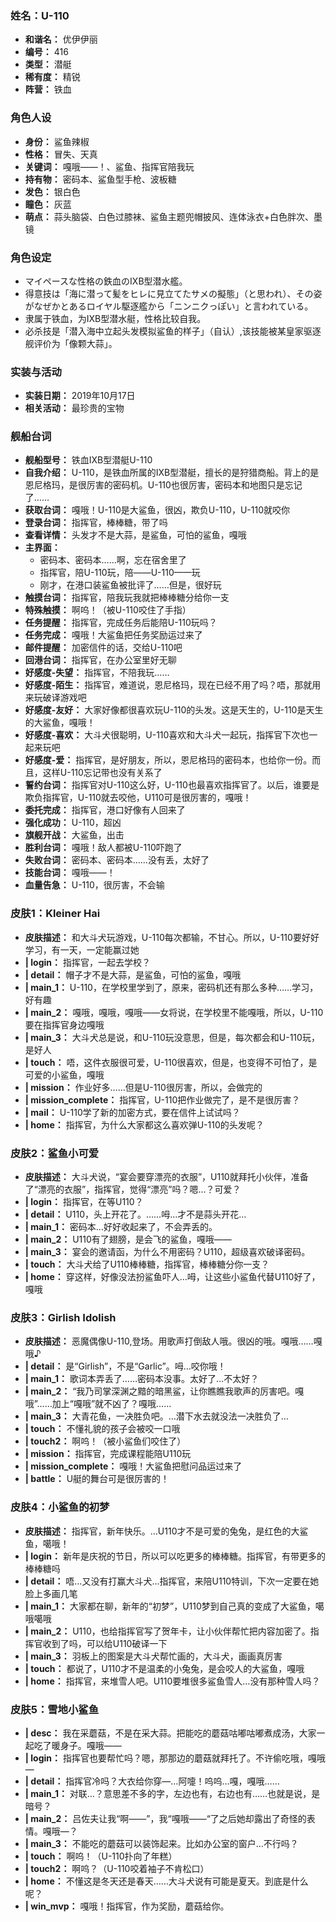 ### 姓名：U-110
* **和谐名：** 优伊伊丽
* **编号：** 416
* **类型：** 潜艇
* **稀有度：** 精锐
* **阵营：** 铁血


### 角色人设
* **身份：** 鲨鱼辣椒
* **性格：** 冒失、天真
* **关键词：** 嘎哦——！、鲨鱼、指挥官陪我玩
* **持有物：** 密码本、鲨鱼型手枪、波板糖
* **发色：** 银白色
* **瞳色：** 灰蓝
* **萌点：** 蒜头脑袋、白色过膝袜、鲨鱼主题兜帽披风、连体泳衣+白色胖次、墨镜


### 角色设定
* マイペースな性格の鉄血のIXB型潜水艦。
* 得意技は「海に潜って髪をヒレに見立てたサメの擬態」（と思われ）、その姿がなぜかとあるロイヤル駆逐艦から「ニンニクっぽい」と言われている。
* 隶属于铁血，为IXB型潜水艇，性格比较自我。
* 必杀技是「潜入海中立起头发模拟鲨鱼的样子」（自认）,该技能被某皇家驱逐舰评价为「像颗大蒜」。


### 实装与活动
* **实装日期：** 2019年10月17日
* **相关活动：** 最珍贵的宝物


### 舰船台词
* **舰船型号：** 铁血IXB型潜艇U-110
* **自我介绍：** U-110，是铁血所属的IXB型潜艇，擅长的是狩猎商船。背上的是恩尼格玛，是很厉害的密码机。U-110也很厉害，密码本和地图只是忘记了……
* **获取台词：** 嘎哦！U-110是大鲨鱼，很凶，欺负U-110，U-110就咬你
* **登录台词：** 指挥官，棒棒糖，带了吗
* **查看详情：** 头发才不是大蒜，是鲨鱼，可怕的鲨鱼，嘎哦
* **主界面：**
  * 密码本、密码本……啊，忘在宿舍里了
  * 指挥官，陪U-110玩，陪——U-110——玩
  * 刚才，在港口装鲨鱼被批评了……但是，很好玩
* **触摸台词：** 指挥官，陪我玩我就把棒棒糖分给你一支
* **特殊触摸：** 啊呜！（被U-110咬住了手指）
* **任务提醒：** 指挥官，完成任务后能陪U-110玩吗？
* **任务完成：** 嘎哦！大鲨鱼把任务奖励运过来了
* **邮件提醒：** 加密信件的话，交给U-110吧
* **回港台词：** 指挥官，在办公室里好无聊
* **好感度-失望：** 指挥官，不陪我玩……
* **好感度-陌生：** 指挥官，难道说，恩尼格玛，现在已经不用了吗？唔，那就用来玩破译游戏吧
* **好感度-友好：** 大家好像都很喜欢玩U-110的头发。这是天生的，U-110是天生的大鲨鱼，嘎哦！
* **好感度-喜欢：** 大斗犬很聪明，U-110喜欢和大斗犬一起玩，指挥官下次也一起来玩吧
* **好感度-爱：** 指挥官，是好朋友，所以，恩尼格玛的密码本，也给你一份。而且，这样U-110忘记带也没有关系了
* **誓约台词：** 指挥官对U-110这么好，U-110也最喜欢指挥官了。以后，谁要是欺负指挥官，U-110就去咬他，U110可是很厉害的，嘎哦！
* **委托完成：** 指挥官，港口好像有人回来了
* **强化成功：** U-110，超凶
* **旗舰开战：** 大鲨鱼，出击
* **胜利台词：** 嘎哦！敌人都被U-110吓跑了
* **失败台词：** 密码本、密码本……没有丢，太好了
* **技能台词：** 嘎哦——！
* **血量告急：** U-110，很厉害，不会输


### 皮肤1：Kleiner Hai
* **皮肤描述：** 和大斗犬玩游戏，U-110每次都输，不甘心。所以，U-110要好好学习，有一天，一定能赢过她
* **| login：** 指挥官，一起去学校？
* **| detail：** 帽子才不是大蒜，是鲨鱼，可怕的鲨鱼，嘎哦
* **| main_1：** U-110，在学校里学到了，原来，密码机还有那么多种……学习，好有趣
* **| main_2：** 嘎哦，嘎哦，嘎哦——女将说，在学校里不能嘎哦，所以，U-110要在指挥官身边嘎哦
* **| main_3：** 大斗犬总是说，和U-110玩没意思，但是，每次都会和U-110玩，是好人
* **| touch：** 唔，这件衣服很可爱，U-110很喜欢，但是，也变得不可怕了，是可爱的小鲨鱼，嘎哦
* **| mission：** 作业好多……但是U-110很厉害，所以，会做完的
* **| mission_complete：** 指挥官，U-110把作业做完了，是不是很厉害？
* **| mail：** U-110学了新的加密方式，要在信件上试试吗？
* **| home：** 指挥官，为什么大家都这么喜欢弹U-110的头发呢？


### 皮肤2：鲨鱼小可爱
* **皮肤描述：** 大斗犬说，“宴会要穿漂亮的衣服”，U110就拜托小伙伴，准备了“漂亮的衣服”，指挥官，觉得“漂亮”吗？嗯…？可爱？
* **| login：** 指挥官，在等U110？
* **| detail：** U110，头上开花了。……呣…才不是蒜头开花…
* **| main_1：** 密码本…好好收起来了，不会弄丢的。
* **| main_2：** U110有了翅膀，是会飞的鲨鱼，嘎哦——
* **| main_3：** 宴会的邀请函，为什么不用密码？U110，超级喜欢破译密码。
* **| touch：** 大斗犬给了U110棒棒糖，指挥官，棒棒糖分你一支？
* **| home：** 穿这样，好像没法扮鲨鱼吓人…呣，让这些小鲨鱼代替U110好了，嘎哦


### 皮肤3：Girlish Idolish
* **皮肤描述：** 恶魔偶像U-110,登场。用歌声打倒敌人哦。很凶的哦。嘎哦……嘎哦♪
* **| detail：** 是“Girlish”，不是“Garlic”。呣…咬你哦！
* **| main_1：** 歌词本弄丢了……密码本没事。太好了…不太好？
* **| main_2：** “我乃司掌深渊之黯的暗黑鲨，让你瞧瞧我歌声的厉害吧。嘎哦”……加上“嘎哦”就不凶了？嘎哦……
* **| main_3：** 大青花鱼，一决胜负吧。…潜下水去就没法一决胜负了…
* **| touch：** 不懂礼貌的孩子会被咬一口哦
* **| touch2：** 啊呜！（被小鲨鱼们咬住了）
* **| mission：** 指挥官，完成课程能陪U110玩
* **| mission_complete：** 嘎哦！大鲨鱼把慰问品运过来了
* **| battle：** U艇的舞台可是很厉害的！


### 皮肤4：小鲨鱼的初梦
* **皮肤描述：** 指挥官，新年快乐。…U110才不是可爱的兔兔，是红色的大鲨鱼，噶哦！
* **| login：** 新年是庆祝的节日，所以可以吃更多的棒棒糖。指挥官，有带更多的棒棒糖吗
* **| detail：** 唔…又没有打赢大斗犬…指挥官，来陪U110特训，下次一定要在她脸上多画几笔
* **| main_1：** 大家都在聊，新年的“初梦”，U110梦到自己真的变成了大鲨鱼，噶哦噶哦
* **| main_2：** U110，也给指挥官写了贺年卡，让小伙伴帮忙把内容加密了。指挥官收到了吗，可以给U110破译一下
* **| main_3：** 羽板上的图案是大斗犬帮忙画的，大斗犬，画画真厉害
* **| touch：** 都说了，U110才不是温柔的小兔兔，是会咬人的大鲨鱼，嘎哦
* **| home：** 指挥官，来堆雪人吧。U110要堆很多鲨鱼雪人…没有那种雪人吗？


### 皮肤5：雪地小鲨鱼
* **| desc：** 我在采蘑菇，不是在采大蒜。把能吃的蘑菇咕嘟咕嘟煮成汤，大家一起吃了暖身子。嘎哦——
* **| login：** 指挥官也要帮忙吗？嗯，那那边的蘑菇就拜托了。不许偷吃哦，嘎哦—
* **| detail：** 指挥官冷吗？大衣给你穿—…阿嚏！呜呜…嘎，嘎哦……
* **| main_1：** 对联…？意思差不多的字，左边也有，右边也有……也就是说，是暗号？
* **| main_2：** 吕佐夫让我“啊——”，我“嘎哦——“了之后她却露出了奇怪的表情。嘎哦—？
* **| main_3：** 不能吃的蘑菇可以装饰起来。比如办公室的窗户…不行吗？
* **| touch：** 啊呜！（U-110扑向了年糕）
* **| touch2：** 啊呜？（U-110咬着袖子不肯松口）
* **| home：** 不懂这是冬天还是春天……大斗犬说有可能是夏天。到底是什么呢？
* **| win_mvp：** 嘎哦！指挥官，作为奖励，蘑菇给你。
